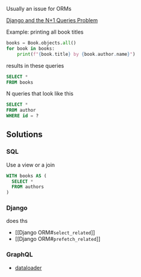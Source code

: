 Usually an issue for ORMs

[Django and the N+1 Queries Problem](https://scoutapm.com/blog/django-and-the-n1-queries-problem)

Example: printing all book titles

```python
books = Book.objects.all()
for book in books:
    print(f"{book.title} by {book.author.name}")
```



results in these queries

```sql
SELECT *
FROM books
```

N queries that look like this

```sql
SELECT *
FROM author
WHERE id = ?
```

## Solutions

### SQL

Use a view or a join

```sql
WITH books AS (
  SELECT *
  FROM authors
)
```


### Django

does ths

- [[Django ORM#`select_related`]]
- [[Django ORM#`prefetch_related`]]

### GraphQL

- [dataloader](https://github.com/graphql/dataloader)